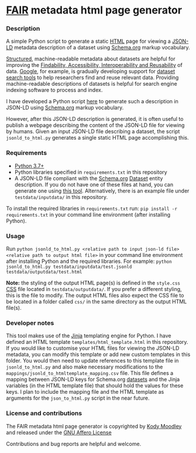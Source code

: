 # [FAIR](https://www.go-fair.org/fair-principles/) metadata html page generator

### Description

A simple Python script to generate a static [HTML](https://html.spec.whatwg.org/) page for viewing a [JSON-LD](https://json-ld.org/) metadata description of a dataset using [Schema.org](https://schema.org/) markup vocabulary.

[Structured](https://developers.google.com/search/docs/guides/intro-structured-data), machine-readable metadata about datasets are helpful for improving the [Findability, Accessibility, Interoperability and Reusability](https://www.go-fair.org/fair-principles/) of data. [Google](https://www.google.com/), for example, is gradually developing support for [dataset search tools](https://datasetsearch.research.google.com/) to help researchers find and reuse relevant data. Providing machine-readable descriptions of datasets is helpful for search engine indexing software to process and index.

I have developed a Python script [here](https://github.com/kodymoodley/fair-metadata-generator) to generate such a description in JSON-LD using [Schema.org](https://schema.org/) markup vocabulary. 

However, after this JSON-LD description is generated, it is often useful to publish a webpage describing the content of the JSON-LD file for viewing by humans. Given an input JSON-LD file describing a dataset, the script ``jsonld_to_html.py`` generates a single static HTML page accomplishing this.

### Requirements

+ [Python 3.7+](https://www.python.org/downloads/)
+ Python libraries specified in ``requirements.txt`` in this repository
+ A JSON-LD file compliant with the [Schema.org](https://schema.org/) [Dataset](https://schema.org/Dataset) entity description. If you do not have one of these files at hand, you can generate one using [this tool](https://github.com/kodymoodley/fair-metadata-generator). Alternatively, there is an example file under ``testdata/inputdata/`` in this repository.

To install the required libraries in ``requirements.txt`` run: ``pip install -r requirements.txt`` in your command line environment (after installing Python).

### Usage

Run ``python jsonld_to_html.py <relative path to input json-ld file> <relative path to output html file>`` in your command line environment after installing Python and the required libraries. For example: ``python jsonld_to_html.py testdata/inputdata/test.jsonld testdata/outputdata/test.html``

**Note:** the styling of the output HTML page(s) is defined in the ``style.css`` [CSS](https://www.w3.org/TR/css-2020/) file located in ``testdata/outputdata/``. If you prefer a different styling, this is the file to modify. The output HTML files also expect the CSS file to be located in a folder called ``css/`` in the same directory as the output HTML file(s). 

### Developer notes

This tool makes use of the [Jinja](https://jinja.palletsprojects.com/en/2.11.x/) templating engine for Python. I have defined an HTML template ``templates/html_template.html`` in this repository. If you would like to customise your HTML files for viewing the JSON-LD metadata, you can modify this template or add new custom templates in this folder. You would then need to update references to this template file in ``jsonld_to_html.py`` and also make necessary modifications to the ``mappings/jsonld_to_htmltemplate_mapping.csv`` file. This file defines a mapping between JSON-LD keys for Schema.org [datasets](https://schema.org/Dataset) and the Jinja variables (in the HTML template file) that should hold the values for these keys. I plan to include the mapping file and the HTML template as arguments for the ``json_to_html.py`` script in the near future.

### License and contributions

The FAIR metadata html page generator is copyrighted by [Kody Moodley](https://sites.google.com/site/kodymoodley/) and released under the [GNU Affero License](https://www.gnu.org/licenses/agpl-3.0.txt)

Contributions and bug reports are helpful and welcome.

